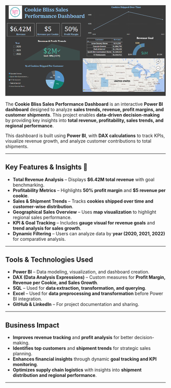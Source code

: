 <img src="https://raw.githubusercontent.com/AishwaryaBaluri/Cookie-bliss-sales-dashboard/main/dashboard%20SS.png" alt="Dashboard Preview" width="800"/>


The **Cookie Bliss Sales Performance Dashboard** is an interactive **Power BI dashboard** designed to analyze **sales trends, revenue, profit margins, and customer shipments**. This project enables **data-driven decision-making** by providing key insights into **total revenue, profitability, sales trends, and regional performance**.  

This dashboard is built using **Power BI**, with **DAX calculations** to track KPIs, visualize revenue growth, and analyze customer contributions to total shipments.  

---

## Key Features & Insights 🚀
- **Total Revenue Analysis** – Displays **$6.42M total revenue** with goal benchmarking.  
- **Profitability Metrics** – Highlights **50% profit margin** and **$5 revenue per cookie**.  
- **Sales & Shipment Trends** – Tracks **cookies shipped over time and customer-wise distribution**.  
- **Geographical Sales Overview** – Uses **map visualization** to highlight regional sales performance.  
- **KPI & Goal Tracking** – Includes **gauge visual for revenue goals** and **trend analysis for sales growth**.  
- **Dynamic Filtering** – Users can analyze data by **year (2020, 2021, 2022)** for comparative analysis.  

---

## Tools & Technologies Used  
- **Power BI** – Data modeling, visualization, and dashboard creation.  
- **DAX (Data Analysis Expressions)** – Custom measures for **Profit Margin, Revenue per Cookie, and Sales Growth**.  
- **SQL** – Used for **data extraction, transformation, and querying**.  
- **Excel** – Used for **data preprocessing and transformation** before Power BI integration.  
- **GitHub & LinkedIn** – For project documentation and sharing.  

---

## Business Impact  
- **Improves revenue tracking** and **profit analysis** for better decision-making.  
- **Identifies top customers** and **shipment trends** for strategic sales planning.  
- **Enhances financial insights** through dynamic **goal tracking and KPI monitoring**.  
- **Optimizes supply chain logistics** with insights into **shipment distribution and regional performance**.  

---


